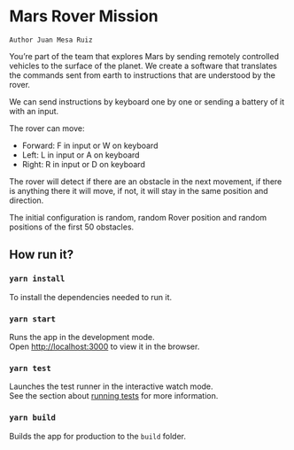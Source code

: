 # Mars Rover Mission
`Author Juan Mesa Ruiz`

You’re part of the team that explores Mars by sending remotely controlled vehicles to the surface
of the planet. We create a software that translates the commands sent from earth to instructions
that are understood by the rover.<br />

We can send instructions by keyboard one by one or sending a battery of it with an input. <br />

The rover can move:
<ul>
 <li>Forward: F in input or W on keyboard</li>
 <li>Left: L in input or A on keyboard</li>
 <li>Right: R in input or D on keyboard</li>
</ul>

The rover will detect if there are an obstacle in the next movement, if there is anything there it will move,
if not, it will stay in the same position and direction. <br />

The initial configuration is random, random Rover position and random positions of the first 50 obstacles.

## How run it?
### `yarn install`

To install the dependencies needed to run it.

### `yarn start`

Runs the app in the development mode.<br />
Open [http://localhost:3000](http://localhost:3000) to view it in the browser.

### `yarn test`

Launches the test runner in the interactive watch mode.<br />
See the section about [running tests](https://facebook.github.io/create-react-app/docs/running-tests) for more information.

### `yarn build`

Builds the app for production to the `build` folder.<br />
